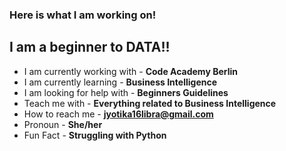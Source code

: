 ### Here is what I am working on!

## I am a beginner to DATA!!

* I am currently working with - **Code Academy Berlin**
* I am currently learning - **Business Intelligence**
* I am looking for help with - **Beginners Guidelines**
* Teach me with - **Everything related to Business Intelligence**
* How to reach me - **jyotika16libra@gmail.com**
* Pronoun - **She/her**
* Fun Fact - **Struggling with Python**
